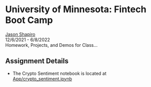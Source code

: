 # University of Minnesota: Fintech Boot Camp

[Jason Shapiro](https://www.linkedin.com/in/jshapiro/)  
12/6/2021 - 6/8/2022  
Homework, Projects, and Demos for Class...

## Assignment Details

- The Crypto Sentiment notebook is located at [App/crypto_sentiment.ipynb](https://github.com/jshapiro651/python-homework-11/blob/main/App/crypto_sentiment.ipynb)
